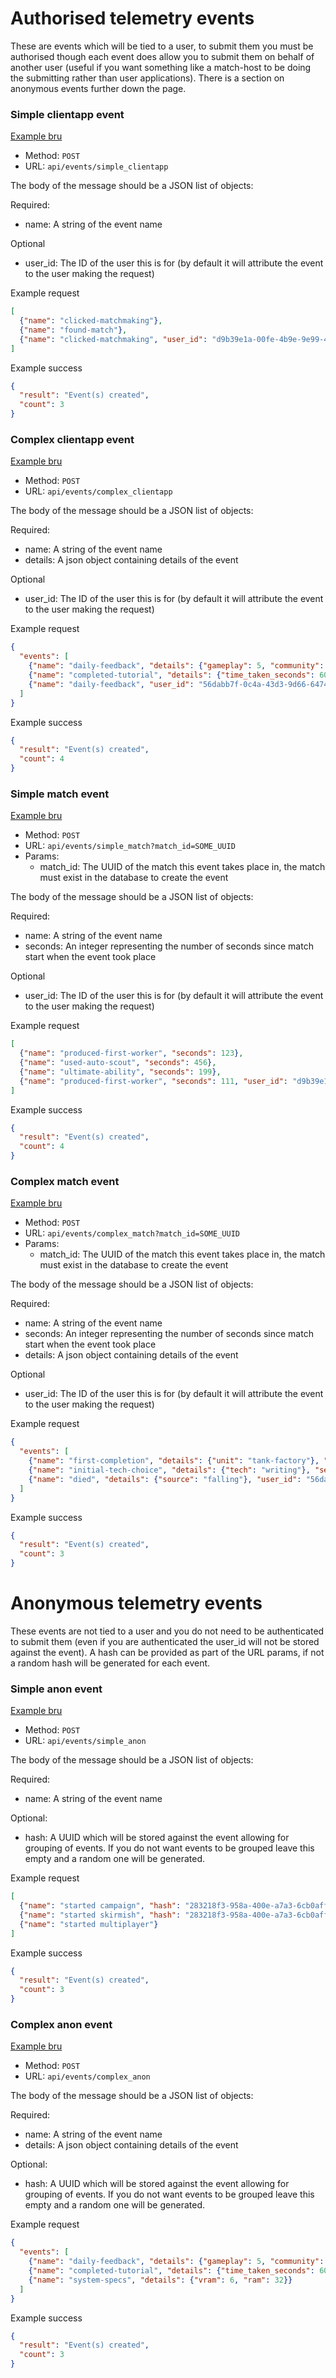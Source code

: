 # Authorised telemetry events
These are events which will be tied to a user, to submit them you must be authorised though each event does allow you to submit them on behalf of another user (useful if you want something like a match-host to be doing the submitting rather than user applications). There is a section on anonymous events further down the page.

### Simple clientapp event
[Example bru](/bru/Telemetry_events/Create_simple_clientapp_event.bru)
- Method: `POST`
- URL: `api/events/simple_clientapp`

The body of the message should be a JSON list of objects:

Required:
- name: A string of the event name
  
Optional
- user_id: The ID of the user this is for (by default it will attribute the event to the user making the request)

Example request
```json
[
  {"name": "clicked-matchmaking"},
  {"name": "found-match"},
  {"name": "clicked-matchmaking", "user_id": "d9b39e1a-00fe-4b9e-9e99-4dc4e964ceaa"}
]
```

Example success
```json
{
  "result": "Event(s) created",
  "count": 3
}
```

### Complex clientapp event
[Example bru](/bru/Telemetry_events/Create_complex_clientapp_event.bru)
- Method: `POST`
- URL: `api/events/complex_clientapp`

The body of the message should be a JSON list of objects:

Required:
- name: A string of the event name
- details: A json object containing details of the event
  
Optional
- user_id: The ID of the user this is for (by default it will attribute the event to the user making the request)

Example request
```json
{
  "events": [
    {"name": "daily-feedback", "details": {"gameplay": 5, "community": 4}},
    {"name": "completed-tutorial", "details": {"time_taken_seconds": 601}},
    {"name": "daily-feedback", "user_id": "56dabb7f-0c4a-43d3-9d66-6474aa761fc9", "details": {"gameplay": 3, "community": 5}}
  ]
}
```

Example success
```json
{
  "result": "Event(s) created",
  "count": 4
}
```

### Simple match event
[Example bru](/bru/Telemetry_events/Create_simple_match_event.bru)
- Method: `POST`
- URL: `api/events/simple_match?match_id=SOME_UUID`
- Params:
  - match_id: The UUID of the match this event takes place in, the match must exist in the database to create the event

The body of the message should be a JSON list of objects:

Required:
- name: A string of the event name
- seconds: An integer representing the number of seconds since match start when the event took place
  
Optional
- user_id: The ID of the user this is for (by default it will attribute the event to the user making the request)
  
Example request
```json
[
  {"name": "produced-first-worker", "seconds": 123},
  {"name": "used-auto-scout", "seconds": 456},
  {"name": "ultimate-ability", "seconds": 199},
  {"name": "produced-first-worker", "seconds": 111, "user_id": "d9b39e1a-00fe-4b9e-9e99-4dc4e964ceaa"}
]
```

Example success
```json
{
  "result": "Event(s) created",
  "count": 4
}
```

### Complex match event
[Example bru](/bru/Telemetry_events/Create_complex_match_event.bru)
- Method: `POST`
- URL: `api/events/complex_match?match_id=SOME_UUID`
- Params:
  - match_id: The UUID of the match this event takes place in, the match must exist in the database to create the event

The body of the message should be a JSON list of objects:

Required:
- name: A string of the event name
- seconds: An integer representing the number of seconds since match start when the event took place
- details: A json object containing details of the event
  
Optional
- user_id: The ID of the user this is for (by default it will attribute the event to the user making the request)

Example request
```json
{
  "events": [
    {"name": "first-completion", "details": {"unit": "tank-factory"}, "seconds": 98},
    {"name": "initial-tech-choice", "details": {"tech": "writing"}, "seconds": 6},
    {"name": "died", "details": {"source": "falling"}, "user_id": "56dabb7f-0c4a-43d3-9d66-6474aa761fc9", "seconds": 188}
  ]
}
```

Example success
```json
{
  "result": "Event(s) created",
  "count": 3
}
```

# Anonymous telemetry events
These events are not tied to a user and you do not need to be authenticated to submit them (even if you are authenticated the user_id will not be stored against the event). A hash can be provided as part of the URL params, if not a random hash will be generated for each event.

### Simple anon event
[Example bru](/bru/Telemetry_anon_events/Create_simple_anon_event.bru)
- Method: `POST`
- URL: `api/events/simple_anon`

The body of the message should be a JSON list of objects:

Required:
- name: A string of the event name

Optional:
- hash: A UUID which will be stored against the event allowing for grouping of events. If you do not want events to be grouped leave this empty and a random one will be generated.

Example request
```json
[
  {"name": "started campaign", "hash": "283218f3-958a-400e-a7a3-6cb0aff0b489"},
  {"name": "started skirmish", "hash": "283218f3-958a-400e-a7a3-6cb0aff0b489"},
  {"name": "started multiplayer"}
]
```

Example success
```json
{
  "result": "Event(s) created",
  "count": 3
}
```

### Complex anon event
[Example bru](/bru/Telemetry_anon_events/Create_complex_anon_event.bru)
- Method: `POST`
- URL: `api/events/complex_anon`

The body of the message should be a JSON list of objects:

Required:
- name: A string of the event name
- details: A json object containing details of the event

Optional:
- hash: A UUID which will be stored against the event allowing for grouping of events. If you do not want events to be grouped leave this empty and a random one will be generated.

Example request
```json
{
  "events": [
    {"name": "daily-feedback", "details": {"gameplay": 5, "community": 4}},
    {"name": "completed-tutorial", "details": {"time_taken_seconds": 601}, "hash": "30148b94-f103-45ba-8580-c8c79bb9b372"},
    {"name": "system-specs", "details": {"vram": 6, "ram": 32}}
  ]
}
```

Example success
```json
{
  "result": "Event(s) created",
  "count": 3
}
```